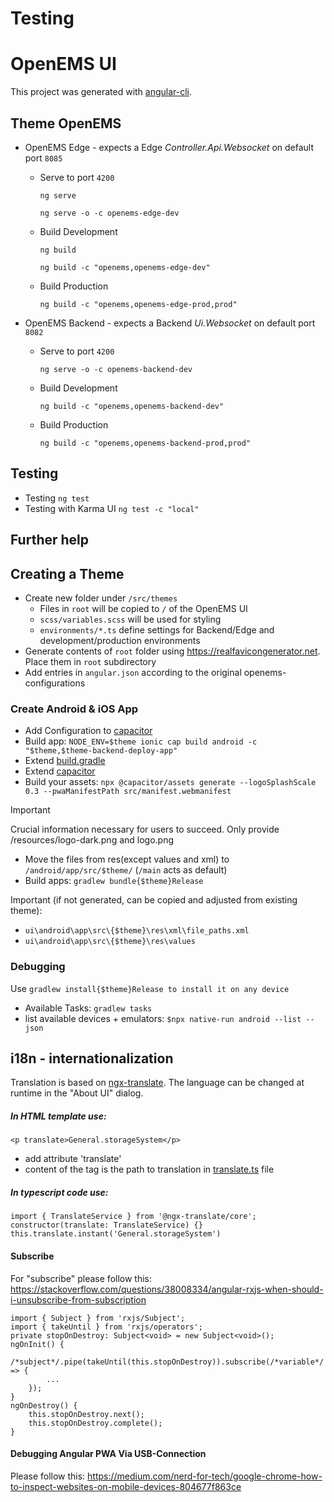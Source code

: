 # Testing
# OpenEMS UI

This project was generated with [angular-cli](https://github.com/angular/angular-cli).

## Theme OpenEMS

- OpenEMS Edge - expects a Edge *Controller.Api.Websocket* on default port `8085`

   - Serve to port `4200`
   
      `ng serve`

      `ng serve -o -c openems-edge-dev`

   - Build Development

      `ng build`

      `ng build -c "openems,openems-edge-dev"`

   - Build Production

      `ng build -c "openems,openems-edge-prod,prod"`

- OpenEMS Backend - expects a Backend *Ui.Websocket* on default port `8082`

   - Serve to port `4200`
   
      `ng serve -o -c openems-backend-dev`

   - Build Development

      `ng build -c "openems,openems-backend-dev"`

   - Build Production

      `ng build -c "openems,openems-backend-prod,prod"`

## Testing
- Testing
   `ng test`
- Testing with Karma UI
   `ng test -c "local"`

## Further help

## Creating a Theme

- Create new folder under `/src/themes`
   - Files in `root` will be copied to `/` of the OpenEMS UI
   - `scss/variables.scss` will be used for styling
   - `environments/*.ts` define settings for Backend/Edge and development/production environments
- Generate contents of `root` folder using https://realfavicongenerator.net.
   Place them in `root` subdirectory
- Add entries in `angular.json` according to the original openems-configurations

### Create Android & iOS App

* Add Configuration to [capacitor](capacitor.config.ts)
* Build app:
`NODE_ENV=$theme ionic cap build android -c "$theme,$theme-backend-deploy-app"`
* Extend [build.gradle](android/app/build.gradle)
* Extend [capacitor](capacitor.config.ts) 
* Build your assets: `npx @capacitor/assets generate --logoSplashScale 0.3 --pwaManifestPath src/manifest.webmanifest`
> [!IMPORTANT]  
> Crucial information necessary for users to succeed. Only provide /resources/logo-dark.png and logo.png
* Move the files from res(except values and xml) to ```/android/app/src/$theme/``` (```/main``` acts as default)
* Build apps: `gradlew bundle{$theme}Release`

Important (if not generated, can be copied and adjusted from existing theme):
- `ui\android\app\src\{$theme}\res\xml\file_paths.xml`
- `ui\android\app\src\{$theme}\res\values`

### Debugging

Use `gradlew install{$theme}Release to install it on any device`

- Available Tasks: `gradlew tasks`
- list available devices + emulators: `$npx native-run android --list --json`

## i18n - internationalization

Translation is based on [ngx-translate](https://github.com/ngx-translate). The language can be changed at runtime in the "About UI" dialog.

##### In HTML template use:

`<p translate>General.storageSystem</p>`

* add attribute 'translate'
* content of the tag is the path to translation in [translate.ts](app/shared/translate.ts) file

##### In typescript code use:
```
import { TranslateService } from '@ngx-translate/core';
constructor(translate: TranslateService) {}
this.translate.instant('General.storageSystem')
```

#### Subscribe
For "subscribe" please follow this: https://stackoverflow.com/questions/38008334/angular-rxjs-when-should-i-unsubscribe-from-subscription
```
import { Subject } from 'rxjs/Subject';
import { takeUntil } from 'rxjs/operators';
private stopOnDestroy: Subject<void> = new Subject<void>();
ngOnInit() {
    /*subject*/.pipe(takeUntil(this.stopOnDestroy)).subscribe(/*variable*/ => {
        ...
    });
}
ngOnDestroy() {
    this.stopOnDestroy.next();
    this.stopOnDestroy.complete();
}
```

#### Debugging Angular PWA Via USB-Connection
Please follow this: https://medium.com/nerd-for-tech/google-chrome-how-to-inspect-websites-on-mobile-devices-804677f863ce
